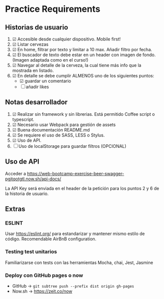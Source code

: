 # Practice Requirements

## Historias de usuario

1. &#9745; Accesible desde cualquier dispositivo. Mobile first!
2. &#9745; Listar cervezas
3. &#9745; En home, filtrar por texto y limitar a 10 max. Añadir filtro por fecha.
4. &#9745; El buscador de texto debe estar en un header con imagen de fondo. (Imagen adaptada como en el curso!)
5. &#9745; Navegar al detalle de la cerveza, la cual tiene más info que la mostrada en listado.
6. &#9745; En detalle se debe cumplir ALMENOS uno de los siguientes puntos:
    * &#9745; guardar un comentario
    * &#9744; añadir likes

## Notas desarrollador

1. &#9745; Realizar sin framework y sin librerias. Está permitido Coffee script o typescript.
2. &#9745; Necesario usar Webpack para gestión de assets
3. &#9745; Buena documentación README.md
4. &#9745; Se requiere el uso de SASS, LESS o Stylus.
5. &#9745; Uso de API.
6. &#9744; Uso de localStorage para guardar filtros (OPCIONAL)

## Uso de API

Acceder a https://web-bootcamp-exercise-beer-swagger-pgjtqotgtl.now.sh/api-docs/

La API Key será enviada en el header de la petición para los puntos 2 y 6 de la historia de usuario.

## Extras

### ESLINT

Usar https://eslint.org/ para estandarizar y mantener mismo estilo de código. Recomendable AirBnB configuration.

### Testing test unitarios

Familiarizarse con tests con las herramientas Mocha, chai, Jest, Jasmine

### Deploy con GitHub pages o now

* GitHub -> `git subtree push --prefix dist origin gh-pages`
* Now.sh -> https://zeit.co/now
